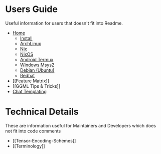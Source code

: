 # Users Guide

Useful information for users that doesn't fit into Readme.

* [Home](https://github.com/ggerganov/llama.cpp/wiki)
    - [Install](https://github.com/ggerganov/llama.cpp/wiki#install)
    - [ArchLinux](https://github.com/ggerganov/llama.cpp/wiki#archlinux)
    - [Nix](https://github.com/ggerganov/llama.cpp/wiki#nix)
    - [NixOS](https://github.com/ggerganov/llama.cpp/wiki#nixos)
    - [Android Termux](https://github.com/ggerganov/llama.cpp/wiki#android-termux)
    - [Windows Msys2](https://github.com/ggerganov/llama.cpp/wiki#windows-msys2)
    - [Debian (Ubuntu)](https://github.com/ggerganov/llama.cpp/wiki#debian-ubuntu)
    - [Redhat](https://github.com/ggerganov/llama.cpp/wiki#redhat)
* [[Feature Matrix]]
* [[GGML Tips & Tricks]]
* [Chat Templating](https://github.com/ggerganov/llama.cpp/wiki/Templates-supported-by-llama_chat_apply_template)

# Technical Details

These are information useful for Maintainers and Developers which does not fit into code comments

* [[Tensor-Encoding-Schemes]]
* [[Terminology]]